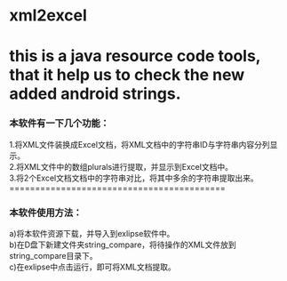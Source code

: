 # xml2excel
# this is a java resource code tools, that it help us to check the new added android strings.<br>
<h3>本软件有一下几个功能：<br></h3>
1.将XML文件装换成Excel文档，将XML文档中的字符串ID与字符串内容分列显示。<br>
2.将XML文件中的数组plurals进行提取，并显示到Excel文档中。<br>
3.将2个Excel文档文档中的字符串对比，将其中多余的字符串提取出来。<br>
==========================================<br>
<h3>本软件使用方法：<br></h3>
a)将本软件资源下载，并导入到exlipse软件中。<br>
b)在D盘下新建文件夹string_compare，将待操作的XML文件放到string_compare目录下。<br>
c)在exlipse中点击运行，即可将XML文档提取。<br>
